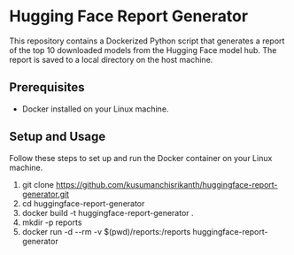 # Hugging Face Report Generator

This repository contains a Dockerized Python script that generates a report of the top 10 downloaded models from the Hugging Face model hub. The report is saved to a local directory on the host machine.

## Prerequisites

- Docker installed on your Linux machine.

## Setup and Usage

Follow these steps to set up and run the Docker container on your Linux machine.


   1. git clone https://github.com/kusumanchisrikanth/huggingface-report-generator.git
   2. cd huggingface-report-generator
   3. docker build -t huggingface-report-generator .
   4. mkdir -p reports
   5. docker run -d --rm -v $(pwd)/reports:/reports huggingface-report-generator
